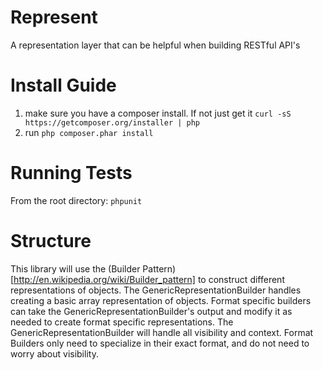 Represent
===========

A representation layer that can be helpful when building RESTful API's



Install Guide
==============
1. make sure you have a composer install. If not just get it `curl -sS https://getcomposer.org/installer | php`
2. run `php composer.phar install`


Running Tests
=============
From the root directory: `phpunit`


Structure
=========

This library will use the (Builder Pattern)[http://en.wikipedia.org/wiki/Builder_pattern] to construct different representations of objects. The GenericRepresentationBuilder handles creating a basic array representation of objects. Format specific builders can take the GenericRepresentationBuilder's output and modify it as needed to create format specific representations. The GenericRepresentationBuilder will handle all visibility and context. Format Builders only need to specialize in their exact format, and do not need to worry about visibility.

